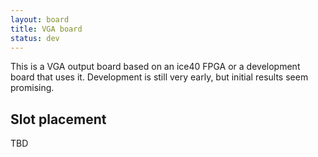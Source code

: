 ```yaml
---
layout: board
title: VGA board
status: dev
---
```


This is a VGA output board based on an ice40 FPGA or a development board that uses it. Development is still very early, but initial results seem promising.


## Slot placement

TBD